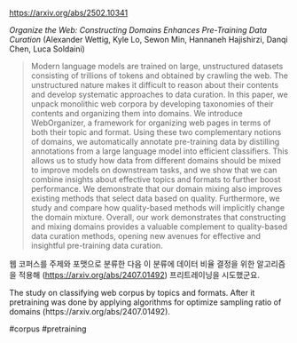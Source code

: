 https://arxiv.org/abs/2502.10341

*Organize the Web: Constructing Domains Enhances Pre-Training Data Curation* (Alexander Wettig, Kyle Lo, Sewon Min, Hannaneh Hajishirzi, Danqi Chen, Luca Soldaini)

> Modern language models are trained on large, unstructured datasets consisting of trillions of tokens and obtained by crawling the web. The unstructured nature makes it difficult to reason about their contents and develop systematic approaches to data curation. In this paper, we unpack monolithic web corpora by developing taxonomies of their contents and organizing them into domains. We introduce WebOrganizer, a framework for organizing web pages in terms of both their topic and format. Using these two complementary notions of domains, we automatically annotate pre-training data by distilling annotations from a large language model into efficient classifiers. This allows us to study how data from different domains should be mixed to improve models on downstream tasks, and we show that we can combine insights about effective topics and formats to further boost performance. We demonstrate that our domain mixing also improves existing methods that select data based on quality. Furthermore, we study and compare how quality-based methods will implicitly change the domain mixture. Overall, our work demonstrates that constructing and mixing domains provides a valuable complement to quality-based data curation methods, opening new avenues for effective and insightful pre-training data curation.

웹 코퍼스를 주제와 포맷으로 분류한 다음 이 분류에 데이터 비율 결정을 위한 알고리즘을 적용해 (https://arxiv.org/abs/2407.01492) 프리트레이닝을 시도했군요.

<english>
The study on classifying web corpus by topics and formats. After it pretraining was done by applying algorithms for optimize sampling ratio of domains (https://arxiv.org/abs/2407.01492).
</english>

#corpus #pretraining 